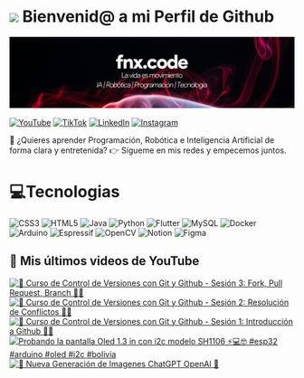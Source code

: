 # <img src=https://media.giphy.com/media/v1.Y2lkPTc5MGI3NjExcmVpMm0yYjI3bnF4MmwxN2hjeGYxY251d21iYnc1cmN5YWw0czhucyZlcD12MV9naWZzX3NlYXJjaCZjdD1n/aNqEFrYVnsS52/giphy.gif width="100"> Bienvenid@ a mi Perfil de Github 

![banner fnx.code](Banner.png)


[![YouTube](https://img.shields.io/badge/YouTube-%23FF0000.svg?style=for-the-badge&logo=YouTube&logoColor=white)](https://www.youtube.com/@fnxcode)
[![TikTok](https://img.shields.io/badge/TikTok-%23000000.svg?style=for-the-badge&logo=TikTok&logoColor=white)](https://www.tiktok.com/@fnx.code)
[![LinkedIn](https://img.shields.io/badge/linkedin-%230077B5.svg?style=for-the-badge&logo=linkedin&logoColor=white)](https://www.linkedin.com/in/jorge-calderon-tola)
[![Instagram](https://img.shields.io/badge/Instagram-%23E4405F.svg?style=for-the-badge&logo=Instagram&logoColor=white)](https://www.instagram.com/fnx.code/)

🚀 ¿Quieres aprender Programación, Robótica e Inteligencia Artificial de forma clara y entretenida?
👉 Sígueme en mis redes y empecemos juntos.

# 💻Tecnologias

![CSS3](https://img.shields.io/badge/css3-%231572B6.svg?style=for-the-badge&logo=css3&logoColor=white)
![HTML5](https://img.shields.io/badge/html5-%23E34F26.svg?style=for-the-badge&logo=html5&logoColor=white)
![Java](https://img.shields.io/badge/java-%23ED8B00.svg?style=for-the-badge&logo=openjdk&logoColor=white)
![Python](https://img.shields.io/badge/python-3670A0?style=for-the-badge&logo=python&logoColor=ffdd54)
![Flutter](https://img.shields.io/badge/Flutter-%2302569B.svg?style=for-the-badge&logo=Flutter&logoColor=white)
![MySQL](https://img.shields.io/badge/mysql-4479A1.svg?style=for-the-badge&logo=mysql&logoColor=white)
![Docker](https://img.shields.io/badge/docker-%230db7ed.svg?style=for-the-badge&logo=docker&logoColor=white)
![Arduino](https://img.shields.io/badge/-Arduino-00979D?style=for-the-badge&logo=Arduino&logoColor=white)
![Espressif](https://img.shields.io/badge/espressif-E7352C.svg?style=for-the-badge&logo=espressif&logoColor=white)
![OpenCV](https://img.shields.io/badge/opencv-%23white.svg?style=for-the-badge&logo=opencv&logoColor=white)
![Notion](https://img.shields.io/badge/Notion-%23000000.svg?style=for-the-badge&logo=notion&logoColor=white)
![Figma](https://img.shields.io/badge/figma-%23F24E1E.svg?style=for-the-badge&logo=figma&logoColor=white)


## 🎥 Mis últimos videos de YouTube

<!-- BEGIN YOUTUBE-CARDS -->
[![🚀 Curso de Control de Versiones con Git y Github - Sesión 3: Fork, Pull Request, Branch 🧑‍💻](https://ytcards.demolab.com/?id=tZHuN6XHXbw&title=%F0%9F%9A%80+Curso+de+Control+de+Versiones+con+Git+y+Github+-+Sesi%C3%B3n+3%3A+Fork%2C+Pull+Request%2C+Branch+%F0%9F%A7%91%E2%80%8D%F0%9F%92%BB&lang=en&timestamp=1748832631&background_color=%230d1117&title_color=%23ffffff&stats_color=%23dedede&max_title_lines=1&width=250&border_radius=5 "🚀 Curso de Control de Versiones con Git y Github - Sesión 3: Fork, Pull Request, Branch 🧑‍💻")](https://www.youtube.com/watch?v=tZHuN6XHXbw)
[![🚀 Curso de Control de Versiones con Git y Github - Sesión 2: Resolución de Conflictos 🧑‍💻](https://ytcards.demolab.com/?id=cMiuwB7RfI8&title=%F0%9F%9A%80+Curso+de+Control+de+Versiones+con+Git+y+Github+-+Sesi%C3%B3n+2%3A+Resoluci%C3%B3n+de+Conflictos+%F0%9F%A7%91%E2%80%8D%F0%9F%92%BB&lang=en&timestamp=1748747203&background_color=%230d1117&title_color=%23ffffff&stats_color=%23dedede&max_title_lines=1&width=250&border_radius=5 "🚀 Curso de Control de Versiones con Git y Github - Sesión 2: Resolución de Conflictos 🧑‍💻")](https://www.youtube.com/watch?v=cMiuwB7RfI8)
[![🚀 Curso de Control de Versiones con Git y Github - Sesión 1: Introducción a Github 🧑‍💻](https://ytcards.demolab.com/?id=7lwMI78UnSc&title=%F0%9F%9A%80+Curso+de+Control+de+Versiones+con+Git+y+Github+-+Sesi%C3%B3n+1%3A+Introducci%C3%B3n+a+Github+%F0%9F%A7%91%E2%80%8D%F0%9F%92%BB&lang=en&timestamp=1748658325&background_color=%230d1117&title_color=%23ffffff&stats_color=%23dedede&max_title_lines=1&width=250&border_radius=5 "🚀 Curso de Control de Versiones con Git y Github - Sesión 1: Introducción a Github 🧑‍💻")](https://www.youtube.com/watch?v=7lwMI78UnSc)
[![Probando la pantalla Oled 1.3 in con i2c modelo SH1106 ⚡💻🤓 #esp32 #arduino #oled #i2c #bolivia](https://ytcards.demolab.com/?id=21_BWxIz3JA&title=Probando+la+pantalla+Oled+1.3+in+con+i2c+modelo+SH1106+%E2%9A%A1%F0%9F%92%BB%F0%9F%A4%93+%23esp32+%23arduino+%23oled+%23i2c+%23bolivia&lang=en&timestamp=1748096746&background_color=%230d1117&title_color=%23ffffff&stats_color=%23dedede&max_title_lines=1&width=250&border_radius=5 "Probando la pantalla Oled 1.3 in con i2c modelo SH1106 ⚡💻🤓 #esp32 #arduino #oled #i2c #bolivia")](https://www.youtube.com/shorts/21_BWxIz3JA)
[![🤯 Nueva Generación de Imagenes ChatGPT OpenAI 🤖](https://ytcards.demolab.com/?id=t_hX4Usy5yY&title=%F0%9F%A4%AF+Nueva+Generaci%C3%B3n+de+Imagenes+ChatGPT+OpenAI+%F0%9F%A4%96&lang=en&timestamp=1743557307&background_color=%230d1117&title_color=%23ffffff&stats_color=%23dedede&max_title_lines=1&width=250&border_radius=5 "🤯 Nueva Generación de Imagenes ChatGPT OpenAI 🤖")](https://www.youtube.com/shorts/t_hX4Usy5yY)
<!-- END YOUTUBE-CARDS -->



<!--
**jfnxcode/jfnxcode** is a ✨ _special_ ✨ repository because its `README.md` (this file) appears on your GitHub profile.

Here are some ideas to get you started:

- 🔭 I’m currently working on ...
- 🌱 I’m currently learning ...
- 👯 I’m looking to collaborate on ...
- 🤔 I’m looking for help with ...
- 💬 Ask me about ...
- 📫 How to reach me: ...
- 😄 Pronouns: ...
- ⚡ Fun fact: ...
-->
